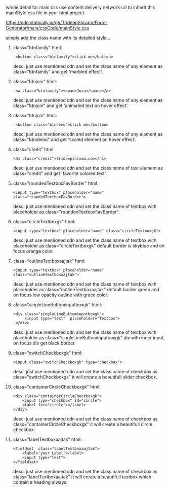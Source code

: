 whole detail for main css
use content delivery network url to inherit this mainStyle.css file in your html project.

https://cdn.statically.io/gh/TrideepShivam/Form-Generator/main/cssCode/mainStyle.css

simply add the class name with its detailed style....
1. class="btnfamily"
    html:

        <button class="btnfamily">click me</button>
    
    desc:
      just use mentioned cdn and set the class name of any element as class="btnfamily" and get 'marbled effect'.
2. class="btnjoin"
    html:

        <a class="btnfamily"><span>Join</span></a>
    
    desc:
      just use mentioned cdn and set the class name of any element as class="btnjoin" and get 'animated text on hover effect'.
3. class="btnjoin"
    html:

        <button class="btndemo">click me</button>
    
    desc:
      just use mentioned cdn and set the class name of any element as class="btndemo" and get 'scaled element on hover effect'.
4. class="credit"
    html:

       <h1 class="credit">trideepshivam.com</h1>
    
    desc:
      just use mentioned cdn and set the class name of text element as class="credit" and get 'favorite colored text'.
5. class="roundedTextboxFavBorder"
    html:

       <input type="textbox" placeholder="name" class="roundedTextboxFavBorder">
    
    desc:
      just use mentioned cdn and set the class name of textbox with placeholder as class="roundedTextboxFavBorder".
6. class="circleTextboxgk"
    html:

       <input type="textbox" placeholder="name" class="circleTextboxgk">
    
    desc:
      just use mentioned cdn and set the class name of textbox with placeholder as class="circleTextboxgk" default border is skyblue and on focus orange color.
7. class="outlineTextboxaajtak"
    html:

       <input type="textbox" placeholder="name" class="outlineTextboxaajtak">
    
    desc:
      just use mentioned cdn and set the class name of textbox with placeholder as class="outlineTextboxaajtak" default border green and on focus low opacity outline with green color.
8. class="singleLineButtominputboxgk"
    html:

       <div class="singleLineButtominputboxgk"> 
			<input type="text"  placeholder="Textbox">
	    </div>
    
    desc:
      just use mentioned cdn and set the class name of textbox with placeholder as class="singleLineButtominputboxgk" div with inner input, on focus div get black border.
9. class="switchCheckboxgk"
    html:

       <input class="switchCheckboxgk" type="checkbox">
    
    desc:
      just use mentioned cdn and set the class name of checkbox as class="switchCheckboxgk" it will create a beautifull slider checkbox.
10. class="containerCircleCheckboxgk"
    html:

        <div class="containerCircleCheckboxgk">
            <input type="checkbox" id="circle">
            <label for="circle"></label>
        </div>
    
    desc:
      just use mentioned cdn and set the class name of checkbox as class="containerCircleCheckboxgk" it will create a beautifull circle checkbox.

11. class="labelTextboxaajtak"
    html:

 		<fieldset  class="labelTextboxaajtak">
			<label>'your Label'</label>
			<input type="text">
 		</fieldset>
    
    desc:
      just use mentioned cdn and set the class name of checkbox as class="labelTextboxaajtak" it will create a beautifull textbox which contain a heading always.

